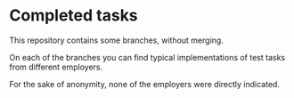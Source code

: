 # Completed tasks

This repository contains some branches, without merging.

On each of the branches you can find typical implementations of test tasks from different employers.

For the sake of anonymity, none of the employers were directly indicated.
